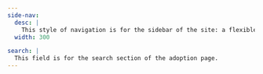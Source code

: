 ```yaml
---
side-nav:
  desc: |
    This style of navigation is for the sidebar of the site: a flexible piece that can flattent to the top of the page when scaled to smaller sizes.
  width: 300

search: |
  This field is for the search section of the adoption page.
---
```

